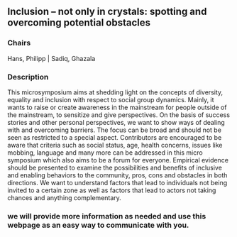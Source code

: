 ## Inclusion – not only in crystals: spotting and overcoming potential obstacles

### Chairs
Hans, Philipp | Sadiq, Ghazala

### Description
This microsymposium aims at shedding light on the concepts of diversity, equality and inclusion with respect to social group dynamics. Mainly, it wants to raise or create awareness in the mainstream for people outside of the mainstream, to sensitize and give perspectives. On the basis of success stories and other personal perspectives, we want to show ways of dealing with and overcoming barriers. The focus can be broad and should not be seen as restricted to a special aspect. Contributors are encouraged to be aware that criteria such as social status, age, health concerns, issues like mobbing, language and many more can be addressed in this micro symposium which also aims to be a forum for everyone. Empirical evidence should be presented to examine the possibilities and benefits of inclusive and enabling behaviors to the community, pros, cons and obstacles in both directions. We want to understand factors that lead to individuals not being invited to a certain zone as well as factors that lead to actors not taking chances and anything complementary.

### we will provide more information as needed and use this webpage as an easy way to communicate with you.
